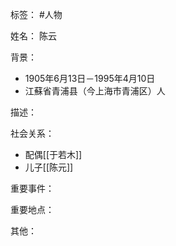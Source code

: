 标签： #人物

姓名：
陈云

背景：
- 1905年6月13日－1995年4月10日
- 江蘇省青浦县（今上海市青浦区）人

描述：

社会关系：
- 配偶[[于若木]]
- 儿子[[陈元]]

重要事件：

重要地点：

其他：
